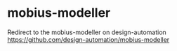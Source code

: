 # mobius-modeller
Redirect to the mobius-modeller on design-automation
https://github.com/design-automation/mobius-modeller
